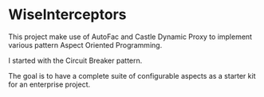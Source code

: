 # WiseInterceptors

This project make use of AutoFac and Castle Dynamic Proxy to implement various pattern Aspect Oriented Programming.

I started with the Circuit Breaker pattern.

The goal is to have a complete suite of configurable aspects as a starter kit for an enterprise project.
